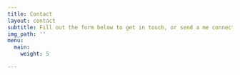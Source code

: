 ```yaml
---
title: Contact
layout: contact
subtitle: Fill out the form below to get in touch, or send a me connection request <a href = "https://www.linkedin.com/in/ashli-taylor/">here</a> on LinkedIn.
img_path: ''
menu:
  main:
    weight: 5

---
```

